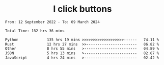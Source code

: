 <h1 align="center">
I click buttons
</h1>

<!--START_SECTION:waka-->

```txt
From: 12 September 2022 - To: 09 March 2024

Total Time: 182 hrs 36 mins

Python             135 hrs 19 mins >>>>>>>>>>>>>>>>>>>------   74.11 %
Rust               12 hrs 27 mins  >>-----------------------   06.82 %
Other              8 hrs 55 mins   >------------------------   04.89 %
JSON               5 hrs 13 mins   >------------------------   02.87 %
JavaScript         4 hrs 24 mins   >------------------------   02.42 %
```

<!--END_SECTION:waka-->
